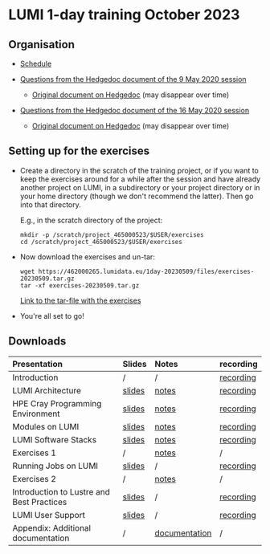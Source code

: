 # LUMI 1-day training October 2023

## Organisation

-   [Schedule](schedule.md)

-   [Questions from the Hedgedoc document of the 9 May 2020 session](notes_20230509.md)

    -   [Original document on Hedgedoc](https://md.sigma2.no/lumi-intro-course-9may23?view) (may disappear over time)

-   [Questions from the Hedgedoc document of the 16 May 2020 session](notes_20230516.md)

    -   [Original document on Hedgedoc](https://md.sigma2.no/lumi-intro-course-16may23?view) (may disappear over time)


## Setting up for the exercises

-   Create a directory in the scratch of the training project, or if you want to
    keep the exercises around for a while after the session and have already
    another project on LUMI, in a subdirectory or your project directory 
    or in your home directory (though we don't recommend the latter).
    Then go into that directory.

    E.g., in the scratch directory of the project:

    ```
    mkdir -p /scratch/project_465000523/$USER/exercises
    cd /scratch/project_465000523/$USER/exercises
    ```

-   Now download the exercises and un-tar:

    ```
    wget https://462000265.lumidata.eu/1day-20230509/files/exercises-20230509.tar.gz
    tar -xf exercises-20230509.tar.gz
    ```

    [Link to the tar-file with the exercises](https://462000265.lumidata.eu/1day-20230509/files/exercises-20230509.tar.gz)

-   You're all set to go!


## Downloads

| Presentation | Slides | Notes | recording |
|:-------------|:-------|:------|:----------|
| Introduction | / | / | [recording](video_00_Introduction.md) |
| LUMI Architecture | [slides](https://462000265.lumidata.eu/1day-20230509/files/LUMI-1day-20230509-01-architecture.pdf) | [notes](01_Architecture.md) | [recording](video_01_LUMI_Architecture.md) |
| HPE Cray Programming Environment | [slides](https://462000265.lumidata.eu/1day-20230509/files/LUMI-1day-20230509-02-CPE.pdf) | [notes](02_CPE.md) | [recording](video_02_HPE_Cray_Programming_Environment.md) |
| Modules on LUMI | [slides](https://462000265.lumidata.eu/1day-20230509/files/LUMI-1day-20230509-03-modules.pdf) | [notes](03_Modules.md) | [recording](video_03_Modules_on_LUMI.md) |
| LUMI Software Stacks | [slides](https://462000265.lumidata.eu/1day-20230509/files/LUMI-1day-20230509-04-software.pdf) | [notes](04_Software_stacks.md) | [recording](video_04_LUMI_Software_Stacks.md) |
| Exercises 1 | / | [notes](05_Exercises_1.md) | / |
| Running Jobs on LUMI | [slides](https://462000265.lumidata.eu/1day-20230509/files/LUMI-1day-20230509-06-running_jobs.pdf) | / | [recording](video_06_Running_Jobs_on_LUMI.md) |
| Exercises 2 | / | [notes](07_Exercises_2.md) | / |
| Introduction to Lustre and Best Practices | [slides](https://462000265.lumidata.eu/1day-20230509/files/LUMI-1day-20230509-08-Lustre-intro.pdf) | / | [recording](video_08_Introduction_to_Lustre_and_Best_Practices.md) |
| LUMI User Support | [slides](https://462000265.lumidata.eu/1day-20230509/files/LUMI-1day-20230509-09-Lumi-support.pdf) | / | [recording](video_09_LUMI_User_Support.md) |
| Appendix: Additional documentation | / | [documentation](A01_Documentation.md) | / |
